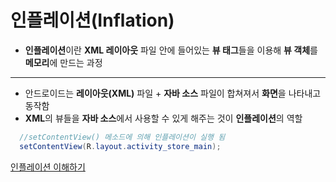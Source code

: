 # 인플레이션(Inflation)
 - **인플레이션**이란 **XML 레이아웃** 파일 안에 들어있는 **뷰 태그**들을 이용해 **뷰 객체**를 **메모리**에 만드는 과정
<hr>

- 안드로이드는 **레이아웃(XML)** 파일 + **자바 소스** 파일이 합쳐져서 **화면**을 나타내고 동작함
- **XML**의 뷰들을 **자바 소스**에서 사용할 수 있게 해주는 것이 **인플레이션**의 역할

```java
  //setContentView() 메소드에 의해 인플레이션이 실행 됨
  setContentView(R.layout.activity_store_main);
```



[인플레이션 이해하기](https://youngest-programming.tistory.com/96)
